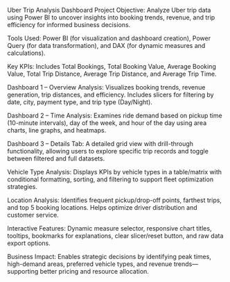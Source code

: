 
Uber Trip Analysis Dashboard
Project Objective:
Analyze Uber trip data using Power BI to uncover insights into booking trends, revenue, and trip efficiency for informed business decisions.

Tools Used:
Power BI (for visualization and dashboard creation), Power Query (for data transformation), and DAX (for dynamic measures and calculations).

Key KPIs:
Includes Total Bookings, Total Booking Value, Average Booking Value, Total Trip Distance, Average Trip Distance, and Average Trip Time.

Dashboard 1 – Overview Analysis:
Visualizes booking trends, revenue generation, trip distances, and efficiency. Includes slicers for filtering by date, city, payment type, and trip type (Day/Night).

Dashboard 2 – Time Analysis:
Examines ride demand based on pickup time (10-minute intervals), day of the week, and hour of the day using area charts, line graphs, and heatmaps.

Dashboard 3 – Details Tab:
A detailed grid view with drill-through functionality, allowing users to explore specific trip records and toggle between filtered and full datasets.

Vehicle Type Analysis:
Displays KPIs by vehicle types in a table/matrix with conditional formatting, sorting, and filtering to support fleet optimization strategies.

Location Analysis:
Identifies frequent pickup/drop-off points, farthest trips, and top 5 booking locations. Helps optimize driver distribution and customer service.

Interactive Features:
Dynamic measure selector, responsive chart titles, tooltips, bookmarks for explanations, clear slicer/reset button, and raw data export options.

Business Impact:
Enables strategic decisions by identifying peak times, high-demand areas, preferred vehicle types, and revenue trends—supporting better pricing and resource allocation.
